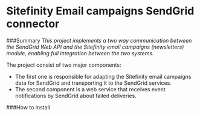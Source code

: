 # Sitefinity Email campaigns SendGrid connector

###Summary
_This project implements a two way communication between the SendGrid Web API and the Sitefinity email campaigns (newsletters) module, enabling full integration between the two systems._

The project consist of two major components:
* The first one is responsible for adapting the Sitefinity email campaigns data for SendGrid and transporting it to the SendGrid services. 
* The second component is a web service that receives event notifications by SendGrid about failed deliveries.

###How to install
